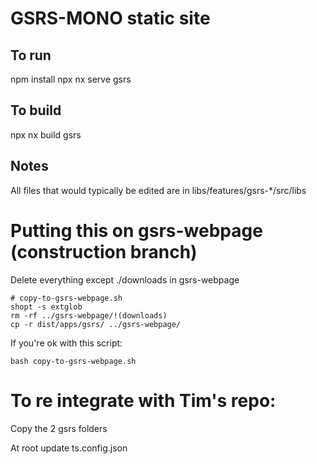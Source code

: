 

# GSRS-MONO static site

## To run

npm install
npx nx serve gsrs 

## To build 

npx nx build gsrs

## Notes

All files that would typically be edited are in libs/features/gsrs-*/src/libs

# Putting this on gsrs-webpage (construction branch)

Delete everything except ./downloads in gsrs-webpage

```
# copy-to-gsrs-webpage.sh
shopt -s extglob
rm -rf ../gsrs-webpage/!(downloads)
cp -r dist/apps/gsrs/ ../gsrs-webpage/
```

If you're ok with this script: 

```
bash copy-to-gsrs-webpage.sh
```

# To re integrate with Tim's repo:

Copy the 2 gsrs folders 

At root update ts.config.json 


